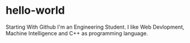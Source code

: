 # hello-world
Starting With Github
I'm an Engineering Student. I like Web Devlopment, Machine Intelligence and C++ as programming language.
